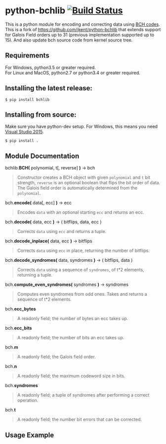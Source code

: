 python-bchlib [![Build Status](https://travis-ci.com/jkent/python-bchlib.svg?branch=master)](https://travis-ci.com/jkent/python-bchlib)
=============

This is a python module for encoding and correcting data using [BCH codes](https://en.wikipedia.org/wiki/BCH_code).  This is a fork of https://github.com/jkent/python-bchlib that extends support for Galois Field orders up to 31 (previous implementation supported up to 15).
And also update bch source code from kernel source tree.

## Requirements
  For Windows, python3.5 or greater required.<br>
  For Linux and MacOS, python2.7 or python3.4 or greater required.

## Installing the latest release:
    $ pip install bchlib

## Installing from source:
  Make sure you have python-dev setup.  For Windows, this means you need [Visual Studio 2015](https://stackoverflow.com/a/44290942/6844002).

    $ pip install .

## Module Documentation
bchlib.__BCH(__ polynomial, t[, reverse] __)__ → bch
> Constructor creates a BCH object with given `polynomial` and `t` bit strength, `reverse` is an optional boolean that flips the bit order of data. The Galois field order is automatically determined from the `polynomial`.

bch.__encode(__ data[, ecc] __)__ → ecc
> Encodes `data` with an optional starting `ecc` and returns an ecc.

bch.__decode(__ data, ecc __)__ → ( bitflips, data, ecc )
> Corrects `data` using `ecc` and returns a tuple.

bch.__decode_inplace(__ data, ecc __)__ → bitflips
> Corrects `data` using `ecc` in place, returning the number of bitflips.

bch.__decode_syndromes(__ data, syndromes __)__ → ( bitflips, data )
> Corrects `data` using a sequence of `syndromes`, of t*2 elements, returning a tuple.

bch.__compute_even_syndromes(__ syndromes __)__ → syndromes
> Computes even syndromes from odd ones. Takes and returns a sequence of t*2 elements.

bch.__ecc_bytes__
> A readonly field; the number of bytes an ecc takes up.

bch.__ecc_bits__
> A readonly field; the number of bits an ecc takes up.

bch.__m__
> A readonly field; the Galois field order.

bch.__n__
> A readonly field; the maximum codeword size in bits.

bch.__syndromes__
> A readonly field; a tuple of syndromes after performing a correct operation.

bch.__t__
> A readonly field; the number bit errors that can be corrected.

## Usage Example

```Look at test.py
```
